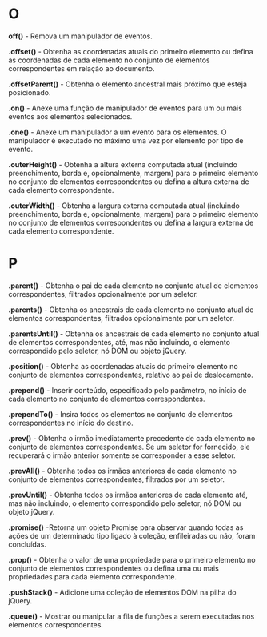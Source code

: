 # O

**off()** - Remova um manipulador de eventos.

**.offset()** - Obtenha as coordenadas atuais do primeiro elemento ou defina as coordenadas de cada elemento no conjunto de elementos correspondentes em relação ao documento.

**.offsetParent()** - Obtenha o elemento ancestral mais próximo que esteja posicionado.

**.on()** - Anexe uma função de manipulador de eventos para um ou mais eventos aos elementos selecionados.

**.one()** - Anexe um manipulador a um evento para os elementos. O manipulador é executado no máximo uma vez por elemento por tipo de evento.

**.outerHeight()** - Obtenha a altura externa computada atual (incluindo preenchimento, borda e, opcionalmente, margem) para o primeiro elemento no conjunto de elementos correspondentes ou defina a altura externa de cada elemento correspondente.

**.outerWidth()** - Obtenha a largura externa computada atual (incluindo preenchimento, borda e, opcionalmente, margem) para o primeiro elemento no conjunto de elementos correspondentes ou defina a largura externa de cada elemento correspondente.

# P

**.parent()** - Obtenha o pai de cada elemento no conjunto atual de elementos correspondentes, filtrados opcionalmente por um seletor.

**.parents()** - Obtenha os ancestrais de cada elemento no conjunto atual de elementos correspondentes, filtrados opcionalmente por um seletor.

**.parentsUntil()** - Obtenha os ancestrais de cada elemento no conjunto atual de elementos correspondentes, até, mas não incluindo, o elemento correspondido pelo seletor, nó DOM ou objeto jQuery.

**.position()** - Obtenha as coordenadas atuais do primeiro elemento no conjunto de elementos correspondentes, relativo ao pai de deslocamento.

**.prepend()** - Inserir conteúdo, especificado pelo parâmetro, no início de cada elemento no conjunto de elementos correspondentes.

**.prependTo()** - Insira todos os elementos no conjunto de elementos correspondentes no início do destino.

**.prev()** - Obtenha o irmão imediatamente precedente de cada elemento no conjunto de elementos correspondentes. Se um seletor for fornecido, ele recuperará o irmão anterior somente se corresponder a esse seletor. 

**.prevAll()** - Obtenha todos os irmãos anteriores de cada elemento no conjunto de elementos correspondentes, filtrados por um seletor.

**.prevUntil()** - Obtenha todos os irmãos anteriores de cada elemento até, mas não incluindo, o elemento correspondido pelo seletor, nó DOM ou objeto jQuery.

**.promise()** -Retorna um objeto Promise para observar quando todas as ações de um determinado tipo ligado à coleção, enfileiradas ou não, foram concluídas.

**.prop()** - Obtenha o valor de uma propriedade para o primeiro elemento no conjunto de elementos correspondentes ou defina uma ou mais propriedades para cada elemento correspondente.

**.pushStack()** - Adicione uma coleção de elementos DOM na pilha do jQuery.

**.queue()** - Mostrar ou manipular a fila de funções a serem executadas nos elementos correspondentes.
